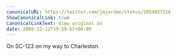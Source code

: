 ```yaml
---
canonicalURL: https://twitter.com/jmjordan/status/1054057216
ShowCanonicalLink: true
CanonicalLinkText: View original on
date: 2008-12-12T19:59:57+00:00
---
```

On SC-123 on my way to Charleston.